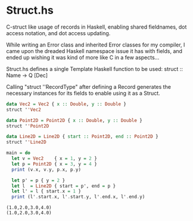 # Struct.hs
C-struct like usage of records in Haskell, enabling shared fieldnames, dot access notation, and dot access updating.

While writing an Error class and inherited Error classes for my compiler, I came upon the dreaded Haskell namespace issue it has with fields, and ended up wishing it was kind of more like C in a few aspects...

Struct.hs defines a single Template Haskell function to be used: struct :: Name -> Q [Dec]

Calling "struct ''RecordType" after defining a Record generates the necessary instances for its fields to enable using it as a Struct.

```haskell
data Vec2 = Vec2 { x :: Double, y :: Double }
struct ''Vec2

data Point2D = Point2D { x :: Double, y :: Double }
struct ''Point2D

data Line2D = Line2D { start :: Point2D, end :: Point2D }
struct ''Line2D

main = do
  let v = Vec2    { x = 1, y = 2 }
  let p = Point2D { x = 3, y = 4 }
  print (v.x, v.y, p.x, p.y)

  let p' = p { y = 2 }
  let l  = Line2D { start = p', end = p }
  let l' = l { start.x = 1 }
  print (l'.start.x, l'.start.y, l'.end.x, l'.end.y)
```
```
(1.0,2.0,3.0,4.0)
(1.0,2.0,3.0,4.0)
```
